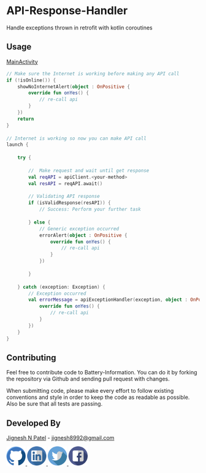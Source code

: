 # API-Response-Handler
Handle exceptions thrown in retrofit with kotlin coroutines

## Usage
[MainActivity](https://github.com/jignesh8992/API-Response-Handler/blob/master/app/src/main/java/com/example/responsehandler/MainActivity.kt)
```kotlin
// Make sure the Internet is working before making any API call
if (!isOnline()) {
    showNoInternetAlert(object : OnPositive {
        override fun onYes() {
            // re-call api
        }
    })
    return
}

// Internet is working so now you can make API call
launch {
    
    try {               

        //  Make request and wait until get response
        val reqAPI = apiClient.<your-method>
        val resAPI = reqAPI.await()

        // Validating API response
        if (isValidResponse(resAPI)) {                 
            // Success: Perform your further task
           
        } else {
            // Generic exception occurred
            errorAlert(object : OnPositive {
                override fun onYes() {
                    // re-call api
                }
            })
       
        }
        
    } catch (exception: Exception) {
        // Exception occurred
        val errorMessage = apiExceptionHandler(exception, object : OnPositive {
            override fun onYes() {
                // re-call api
            }
        })
    }
}
```


## Contributing
Feel free to contribute code to Battery-Information. You can do it by forking the repository via Github and sending pull request with changes.

When submitting code, please make every effort to follow existing conventions and style in order to keep the code as readable as possible. Also be sure that all tests are passing.
 
## Developed By
[Jignesh N Patel](https://github.com/jignesh8992) - [jignesh8992@gmail.com](https://mail.google.com/mail/u/0/?view=cm&fs=1&to=jignesh8992@gmail.com&su=https://github.com/jignesh8992/Battery-Information&body=&bcc=jignesh8992@gmail.com&tf=1)

  <a href="https://github.com/jignesh8992" rel="nofollow">
  <img alt="Follow me on Google+" 
       height="50" width="50" 
       src="https://github.com/jignesh8992/Battery-Information/blob/master/social/github.png" 
       style="max-width:100%;">
  </a>
  
  <a href="https://www.linkedin.com/in/jignesh8992/" rel="nofollow">
  <img alt="Follow me on LinkedIn" 
       height="50" width="50" 
       src="https://github.com/jignesh8992/Battery-Information/blob/master/social/linkedin.png" 
       style="max-width:100%;">
  </a>
  
  <a href="https://twitter.com/jignesh8992" rel="nofollow">
  <img alt="Follow me on Facebook" 
       height="50" width="50"
       src="https://github.com/jignesh8992/Battery-Information/blob/master/social/twitter.png" 
       style="max-width:100%;">
  </a>
  
  <a href="https://www.facebook.com/jignesh8992" rel="nofollow">
  <img alt="Follow me on Facebook" 
       height="50" width="50" 
       src="https://github.com/jignesh8992/Battery-Information/blob/master/social/facebook.png" 
       style="max-width:100%;">
  </a>
